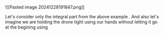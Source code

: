![[Pasted image 20241228191847.png]]

Let's consider only the integral part from the above example . And also let's imagine we are holding the drone tight using our hands without letting it go at the begining using 